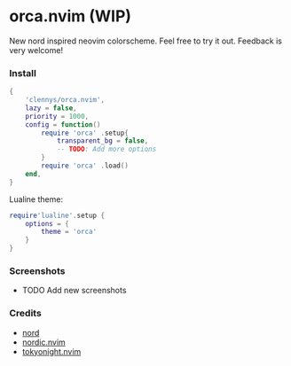 # orca.nvim (WIP)
New nord inspired neovim colorscheme. Feel free to try it out.
Feedback is very welcome!

### Install
```lua
{
    'clennys/orca.nvim',
    lazy = false,
    priority = 1000,
	config = function()
		require 'orca' .setup{
			transparent_bg = false,
            -- TODO: Add more options
		}
        require 'orca' .load()
	end,
}
```
Lualine theme:
```lua
require'lualine'.setup {
    options = {
        theme = 'orca'
    }
}
```

### Screenshots
- TODO Add new screenshots

### Credits
- [nord](https://www.nordtheme.com/)
- [nordic.nvim](https://github.com/AlexvZyl/nordic.nvim)
- [tokyonight.nvim](https://github.com/folke/tokyonight.nvim)
